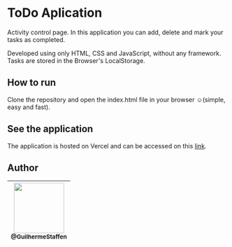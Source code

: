 # ToDo Aplication

Activity control page. In this application you can add, delete and mark your tasks as completed.

Developed using only HTML, CSS and JavaScript, without any framework. Tasks are stored in the Browser's LocalStorage.

## How to run

Clone the repository and open the index.html file in your browser ☺(simple, easy and fast).

## See the application

The application is hosted on Vercel and can be accessed on this [link](https://to-do-edczepw1l-guilhermestaffen.vercel.app).

## Author

| [<img src="https://avatars.githubusercontent.com/u/53901092?v=4" width=115><br><sub>@GuilhermeStaffen</sub>](https://github.com/GuilhermeStaffen) |
| :---: |
